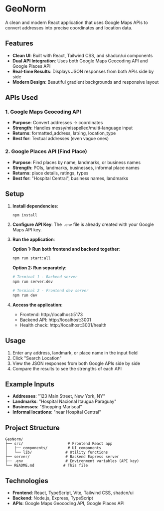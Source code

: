 # GeoNorm

A clean and modern React application that uses Google Maps APIs to convert addresses into precise coordinates and location data.

## Features

- **Clean UI**: Built with React, Tailwind CSS, and shadcn/ui components
- **Dual API Integration**: Uses both Google Maps Geocoding API and Google Places API
- **Real-time Results**: Displays JSON responses from both APIs side by side
- **Modern Design**: Beautiful gradient backgrounds and responsive layout

## APIs Used

### 1. Google Maps Geocoding API
- **Purpose**: Convert addresses → coordinates
- **Strength**: Handles messy/misspelled/multi-language input
- **Returns**: formatted_address, lat/lng, location_type
- **Best for**: Textual addresses (even vague ones)

### 2. Google Places API (Find Place)
- **Purpose**: Find places by name, landmarks, or business names
- **Strength**: POIs, landmarks, businesses, informal place names
- **Returns**: place details, ratings, types
- **Best for**: "Hospital Central", business names, landmarks

## Setup

1. **Install dependencies**:
   ```bash
   npm install
   ```

2. **Configure API Key**:
   The `.env` file is already created with your Google Maps API key.

3. **Run the application**:
   
   **Option 1: Run both frontend and backend together**:
   ```bash
   npm run start:all
   ```
   
   **Option 2: Run separately**:
   ```bash
   # Terminal 1 - Backend server
   npm run server:dev
   
   # Terminal 2 - Frontend dev server
   npm run dev
   ```

4. **Access the application**:
   - Frontend: http://localhost:5173
   - Backend API: http://localhost:3001
   - Health check: http://localhost:3001/health

## Usage

1. Enter any address, landmark, or place name in the input field
2. Click "Search Location" 
3. View the JSON responses from both Google APIs side by side
4. Compare the results to see the strengths of each API

## Example Inputs

- **Addresses**: "123 Main Street, New York, NY"
- **Landmarks**: "Hospital Nacional Itaugua Paraguay"
- **Businesses**: "Shopping Mariscal"
- **Informal locations**: "near Hospital Central"

## Project Structure

```
GeoNorm/
├── src/                    # Frontend React app
│   ├── components/         # UI components
│   └── lib/               # Utility functions
├── server/                # Backend Express server
├── .env                   # Environment variables (API key)
└── README.md             # This file
```

## Technologies

- **Frontend**: React, TypeScript, Vite, Tailwind CSS, shadcn/ui
- **Backend**: Node.js, Express, TypeScript
- **APIs**: Google Maps Geocoding API, Google Places API